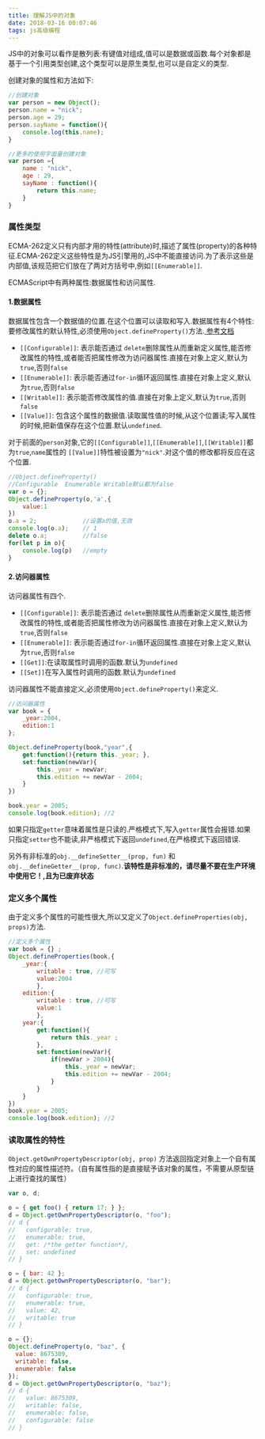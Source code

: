 ```yaml
---
title: 理解JS中的对象
date: 2018-03-16 00:07:46
tags: js高级编程
---
```


JS中的对象可以看作是散列表:有键值对组成,值可以是数据或函数.每个对象都是基于一个引用类型创建,这个类型可以是原生类型,也可以是自定义的类型.

<!-- more -->

创建对象的属性和方法如下:
```js
//创建对象
var person = new Object();
person.name = "nick";
person.age = 29;
person.sayName = function(){
    console.log(this.name);
}

//更多的使用字面量创建对象
var person ={
    name : "nick",
    age : 29,
    sayName : function(){
        return this.name;
    }
}
```

### 属性类型 ###

ECMA-262定义只有内部才用的特性(attribute)时,描述了属性(property)的各种特征.ECMA-262定义这些特性是为JS引擎用的,JS中不能直接访问.为了表示这些是内部值,该规范把它们放在了两对方括号中,例如`[[Enumerable]]`.

ECMAScript中有两种属性:数据属性和访问属性.

#### 1.数据属性 ####

数据属性包含一个数据值的位置.在这个位置可以读取和写入.数据属性有4个特性:
要修改属性的默认特性,必须使用`Object.defineProperty()`方法.[ 参考文档](https://developer.mozilla.org/zh-CN/docs/Web/JavaScript/Reference/Global_Objects/Object/defineProperty)

* `[[Configurable]]`: 表示能否通过 `delete`删除属性从而重新定义属性,能否修改属性的特性,或者能否把属性修改为访问器属性.直接在对象上定义,默认为`true`,否则`false`
* `[[Enumerable]]`: 表示能否通过`for-in`循环返回属性.直接在对象上定义,默认为`true`,否则`false`
*  `[[Writable]]`: 表示能否修改属性的值.直接在对象上定义,默认为`true`,否则`false`
*  `[[Value]]`: 包含这个属性的数据值.读取属性值的时候,从这个位置读;写入属性的时候,把新值保存在这个位置.默认`undefined`.

对于前面的`person`对象,它的`[[Configurable]]`,`[[Enumerable]]`,`[[Writable]]`都为`true`,`name`属性的 `[[Value]]`特性被设置为`"nick"`.对这个值的修改都将反应在这个位置.

```js
//Object.defineProperty() 
//Configurable  Enumerable Writable默认都为false
var o = {};
Object.defineProperty(o,'a',{
    value:1
})
o.a = 2;             //设置a的值,无效
console.log(o.a);    // 1
delete o.a;          //false
for(let p in o){
    console.log(p)   //empty
}
```

#### 2.访问器属性 ####

访问器属性有四个.

*  `[[Configurable]]`: 表示能否通过 `delete`删除属性从而重新定义属性,能否修改属性的特性,或者能否把属性修改为访问器属性.直接在对象上定义,默认为`true`,否则`false`
*  `[[Enumerable]]`: 表示能否通过`for-in`循环返回属性.直接在对象上定义,默认为`true`,否则`false`
*  `[[Get]]`:在读取属性时调用的函数.默认为`undefined`
*  `[[Set]]`在写入属性时调用的函数.默认为`undefined`

访问器属性不能直接定义,必须使用`Object.defineProperty()`来定义.

```js
//访问器属性
var book = {
    _year:2004,
    edition:1
};

Object.defineProperty(book,"year",{
    get:function(){return this._year; },
    set:function(newVar){
        this._year = newVar;
        this.edition += newVar - 2004;
    }
})

book.year = 2005; 
console.log(book.edition); //2
```

如果只指定`getter`意味着属性是只读的.严格模式下,写入`getter`属性会报错.如果只指定`setter`也不能读,非严格模式下返回`undefined`,在严格模式下返回错误.

另外有非标准的`obj.__defineSetter__(prop, fun)` 和 `obj.__defineGetter__(prop, func)`.**该特性是非标准的，请尽量不要在生产环境中使用它！,且为已废弃状态**

###  定义多个属性 ###

由于定义多个属性的可能性很大,所以又定义了`Object.defineProperties(obj, props)`方法.

```js
//定义多个属性
var book = {} ;
Object.defineProperties(book,{
    _year:{
        writable : true, //可写
        value:2004
        },
    edition:{
        writable : true, //可写
        value:1
        },
    year:{
        get:function(){
            return this._year ;
        },
        set:function(newVar){
            if(newVar > 2004){
                this._year = newVar;
                this.edition += newVar - 2004;
            }
        }
    }
})
book.year = 2005; 
console.log(book.edition); //2
```

### 读取属性的特性 ###

`Object.getOwnPropertyDescriptor(obj, prop)` 方法返回指定对象上一个自有属性对应的属性描述符。（自有属性指的是直接赋予该对象的属性，不需要从原型链上进行查找的属性）

```js
var o, d;

o = { get foo() { return 17; } };
d = Object.getOwnPropertyDescriptor(o, "foo");
// d {
//   configurable: true,
//   enumerable: true,
//   get: /*the getter function*/,
//   set: undefined
// }

o = { bar: 42 };
d = Object.getOwnPropertyDescriptor(o, "bar");
// d {
//   configurable: true,
//   enumerable: true,
//   value: 42,
//   writable: true
// }

o = {};
Object.defineProperty(o, "baz", {
  value: 8675309,
  writable: false,
  enumerable: false
});
d = Object.getOwnPropertyDescriptor(o, "baz");
// d {
//   value: 8675309,
//   writable: false,
//   enumerable: false,
//   configurable: false
// }
```